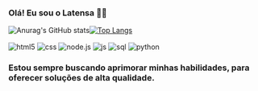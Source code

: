 ### Olá! Eu sou o Latensa 👨‍💻

![Anurag's GitHub stats](https://github-readme-stats.vercel.app/api?username=Latensa&show_icons=true&theme=radical)[![Top Langs](https://github-readme-stats.vercel.app/api/top-langs/?username=Latensa&layout=donut)](https://github.com/anuraghazra/github-readme-stats)
<div>
  <img align="center" alt="html5" src="https://img.shields.io/badge/HTML5-239120?style=for-the-badge&logo=html5&logoColor=orange" />
  <img align="center" alt="css" src="https://img.shields.io/badge/CSS-239120?style=for-the-badge&logo=css3&logoColor=white" />
  <img align="center" alt="node.js" src="https://img.shields.io/badge/Node.js-43853D?style=for-the-badge&logo=node.js&logoColor=white" />
  <img align="center" alt="js" src="https://img.shields.io/badge/JS-EAD200?style=for-the-badge&logo=javascript&logoColor=white" />
  <img align="center" alt="sql" src="https://img.shields.io/badge/MySQL-00000F?style=for-the-badge&logo=mysql&logoColor=white" />
  <img align="center" alt="python" src="https://img.shields.io/badge/Python-3776AB?style=for-the-badge&logo=python&logoColor=white" />
</div>

### Estou sempre buscando aprimorar minhas habilidades, para oferecer soluções de alta qualidade.
